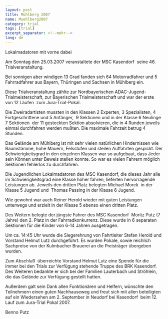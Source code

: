 ```yaml
---
layout: post
title: Mühlberg 2007
name: Muehlberg2007
category: trial
tags: [trial]
excerpt_separator: <!--mehr-->
lang: de
---
```


Lokalmadatoren mit vorne dabei

<!--mehr-->

Am Sonntag den 25.03.2007 veranstaltete der MSC Kasendorf&nbsp; seine 46. Trialveranstaltung.

Bei sonnigen aber windigen 13 Grad fanden sich 64 Motorradfahrer und 5 Fahrradfahrer aus Bayern, Th&uuml;ringen und Sachsen&nbsp;in M&uuml;hlberg ein.

Diese Trialveranstaltung z&auml;hlte zur Nordbayerischen&nbsp;ADAC-Jugend-Trialmeisterschaft, zur Bayerischen Trialmeisterschaft&nbsp;und war der erste von 12 L&auml;ufen&nbsp; zum Jura-Trial-Pokal.

Die Zweiradartisten mussten in den Klassen 2 Experten, 3 Spezialisten, 4 Fortgeschrittene und 5 Anf&auml;nger,&nbsp; 9 Sektionen und in der Klasse 6 Neulinge 7 Sektionen&nbsp; der 11 gesteckten Sektion absolvieren, die in 4 Runden jeweils einmal durchfahren werden mu&szlig;ten. Die maximale Fahrzeit betrug 4 Stunden.

Das Gel&auml;nde am M&uuml;hlberg ist mit sehr vielen nat&uuml;rlichen Hindernissen wie Baumst&auml;mme, hohe Mauern, Felsstufen und steilen Auffahrten gespickt. Der Schwierigkeitsgrad in den einzelnen Klassen war so aufgebaut, dass Jeder sein K&ouml;nnen unter Beweis stellen konnte. So war es vielen Fahrern m&ouml;glich Sektionen fehlerlos zu durchfahren.

Die Jugendlichen Lokalmadatoren des MSC Kasendorf, die dieses Jahr alle im Schwierigkeitsgrad eine Klasse h&ouml;her fahren, lieferten hervorragende Leistungen ab. Jeweils den dritten Platz belegten Michael Morck&nbsp; in der Klasse 5 Jugend und &nbsp;Thomas Passing in der Klasse 6 Jugend.

Wie gewohnt war auch Reiner Herold wieder mit guten Leistungen unterwegs und erzielt in der Klasse 5 ebenso einen dritten Platz.

Des Weitern belegte der j&uuml;ngste Fahrer des MSC Kasendorf&nbsp; Moritz Putz (7 Jahre) den 2. Platz in der Fahrradkonkurrenz. Diese wurde in 6 separaten Sektionen f&uuml;r die Kinder von 6-14 Jahren ausgetragen.

Um ca. 14:45 Uhr wurde die Siegerehrung von Fahrtleiter Stefan Herold und Vorstand Helmut Lutz durchgef&uuml;hrt. Es wurden Pokale, sowie reichlich Sachpreise von der Kulmbacher Brauerei an die Preistr&auml;ger &uuml;bergeben wurden.

Zum Abschlu&szlig;&nbsp; &uuml;berreichte Vorstand Helmut Lutz eine Spende f&uuml;r die immer bei den Trials zur Verf&uuml;gung stehende Truppe des BRK Kasendorf. Des Weiteren bedankte er sich bei der Familien Lauterbach und Str&ouml;hlein, die das Gel&auml;nde zur Verf&uuml;gung gestellt hatten.

Au&szlig;erdem galt sein Dank allen Funktion&auml;ren und Helfern, w&uuml;nschte den Teilnehmern einen guten Nachhauseweg und freut sich mit allen beteiligten auf ein Wiedersehen am 2. September in Neudorf bei Kasendorf&nbsp; beim 12. Lauf zum Jura-Trial Pokal 2007.

Benno Putz
